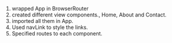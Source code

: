 1. wrapped App in BrowserRouter <br/>
2. created different view components., Home, About and Contact.
3. imported all them in App.
4. Used navLink to style the links.
5. Specified routes to each component.